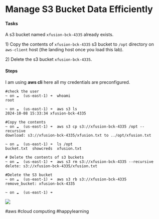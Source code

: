 # Manage S3 Bucket Data Efficiently

#### Tasks <a href="#heading-tasks" id="heading-tasks"></a>

A s3 bucket named `xfusion-bck-4335` already exists.

1\) Copy the contents of `xfusion-bck-4335` s3 bucket to `/opt` directory on `aws-client` host (the landing host once you load this lab).

2\) Delete the s3 bucket `xfusion-bck-4335`.

#### Steps <a href="#heading-steps" id="heading-steps"></a>

I am using **aws cli** here all my credentials are preconfigured.

```
#check the user
~ on ☁️  (us-east-1) ➜  whoami
root

~ on ☁️  (us-east-1) ➜  aws s3 ls
2024-10-08 15:33:34 xfusion-bck-4335

#Copy the contents
~ on ☁️  (us-east-1) ➜  aws s3 cp s3://xfusion-bck-4335 /opt --recursive
download: s3://xfusion-bck-4335/xfusion.txt to ../opt/xfusion.txt 

~ on ☁️  (us-east-1) ➜  ls /opt
bucket.txt  showcreds  xfusion.txt

# Delete the contents of s3 buckets
~ on ☁️  (us-east-1) ➜  aws s3 rm s3://xfusion-bck-4335 --recursive
delete: s3://xfusion-bck-4335/xfusion.txt

#Delete the S3 bucket
~ on ☁️  (us-east-1) ➜  aws s3 rb s3://xfusion-bck-4335
remove_bucket: xfusion-bck-4335

~ on ☁️  (us-east-1) ➜
```

![](https://cdn.hashnode.com/res/hashnode/image/upload/v1728402380703/089be520-28c6-4718-addd-08481f286d64.png?auto=compress,format\&format=webp)

\#aws #cloud computing #happylearning
